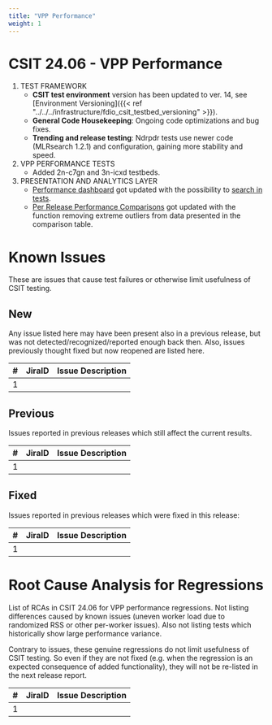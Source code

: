 ```yaml
---
title: "VPP Performance"
weight: 1
---
```


# CSIT 24.06 - VPP Performance

1. TEST FRAMEWORK
   - **CSIT test environment** version has been updated to ver. 14, see
     [Environment Versioning]({{< ref "../../../infrastructure/fdio_csit_testbed_versioning" >}}).
   - **General Code Housekeeping**: Ongoing code optimizations and bug fixes.
   - **Trending and release testing**: Ndrpdr tests use newer code
     (MLRsearch 1.2.1) and configuration, gaining more stability and speed.
1. VPP PERFORMANCE TESTS
   - Added 2n-c7gn and 3n-icxd testbeds.
2. PRESENTATION AND ANALYTICS LAYER
   - [Performance dashboard](https://csit.fd.io/) got updated with the
     possibility to [search in tests](https://csit.fd.io/search/).
   - [Per Release Performance Comparisons](https://csit.fd.io/comparisons/) got
     updated with the function removing extreme outliers from data presented in
     the comparison table.

# Known Issues

These are issues that cause test failures or otherwise limit usefulness of CSIT
testing.

## New

Any issue listed here may have been present also in a previous release,
but was not detected/recognized/reported enough back then.
Also, issues previously thought fixed but now reopened are listed here.

**#** | **JiraID**                                       | **Issue Description**
------|--------------------------------------------------|--------------------------------------------------------------
  1   |                                                  |

## Previous

Issues reported in previous releases which still affect the current results.

**#** | **JiraID**                                       | **Issue Description**
------|--------------------------------------------------|--------------------------------------------------------------
  1   |                                                  |

## Fixed

Issues reported in previous releases which were fixed in this release:

**#** | **JiraID**                                       | **Issue Description**
------|--------------------------------------------------|--------------------------------------------------------------
  1   |                                                  |

# Root Cause Analysis for Regressions

List of RCAs in CSIT 24.06 for VPP performance regressions.
Not listing differences caused by known issues (uneven worker load
due to randomized RSS or other per-worker issues).
Also not listing tests which historically show large performance variance.

Contrary to issues, these genuine regressions do not limit usefulness
of CSIT testing. So even if they are not fixed
(e.g. when the regression is an expected consequence of added functionality),
they will not be re-listed in the next release report.

**#** | **JiraID**                                       | **Issue Description**
------|--------------------------------------------------|--------------------------------------------------------------
  1   |                                                  |
